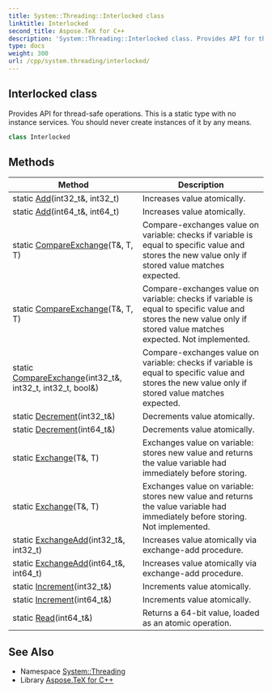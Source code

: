 ```yaml
---
title: System::Threading::Interlocked class
linktitle: Interlocked
second_title: Aspose.TeX for C++
description: 'System::Threading::Interlocked class. Provides API for thread-safe operations. This is a static type with no instance services. You should never create instances of it by any means in C++.'
type: docs
weight: 300
url: /cpp/system.threading/interlocked/
---
```

## Interlocked class


Provides API for thread-safe operations. This is a static type with no instance services. You should never create instances of it by any means.

```cpp
class Interlocked
```

## Methods

| Method | Description |
| --- | --- |
| static [Add](./add/)(int32_t\&, int32_t) | Increases value atomically. |
| static [Add](./add/)(int64_t\&, int64_t) | Increases value atomically. |
| static [CompareExchange](./compareexchange/)(T\&, T, T) | Compare-exchanges value on variable: checks if variable is equal to specific value and stores the new value only if stored value matches expected. |
| static [CompareExchange](./compareexchange/)(T\&, T, T) | Compare-exchanges value on variable: checks if variable is equal to specific value and stores the new value only if stored value matches expected. Not implemented. |
| static [CompareExchange](./compareexchange/)(int32_t\&, int32_t, int32_t, bool\&) | Compare-exchanges value on variable: checks if variable is equal to specific value and stores the new value only if stored value matches expected. |
| static [Decrement](./decrement/)(int32_t\&) | Decrements value atomically. |
| static [Decrement](./decrement/)(int64_t\&) | Decrements value atomically. |
| static [Exchange](./exchange/)(T\&, T) | Exchanges value on variable: stores new value and returns the value variable had immediately before storing. |
| static [Exchange](./exchange/)(T\&, T) | Exchanges value on variable: stores new value and returns the value variable had immediately before storing. Not implemented. |
| static [ExchangeAdd](./exchangeadd/)(int32_t\&, int32_t) | Increases value atomically via exchange-add procedure. |
| static [ExchangeAdd](./exchangeadd/)(int64_t\&, int64_t) | Increases value atomically via exchange-add procedure. |
| static [Increment](./increment/)(int32_t\&) | Increments value atomically. |
| static [Increment](./increment/)(int64_t\&) | Increments value atomically. |
| static [Read](./read/)(int64_t\&) | Returns a 64-bit value, loaded as an atomic operation. |
## See Also

* Namespace [System::Threading](../)
* Library [Aspose.TeX for C++](../../)

